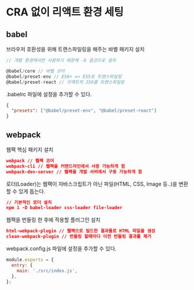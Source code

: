 # CRA 없이 리액트 환경 세팅

## babel

브라우저 호환성을 위해 트랜스파일링을 해주는 바벨 패키지 설치

```js
// 개발 환경에서만 사용하기 때문에 -D 옵션으로 설치

@babel/core // 바벨 코어
@babel/preset-env // ES6+ => ES5로 트랜스파일링
@babel/preset-react // 리액트의 JSX를 트랜스파일링
```

.babelrc 파일에 설정을 추가할 수 있다.

```json
{
  "presets": ["@babel/preset-env", "@babel/preset-react"]
}
```

## webpack

웹팩 핵심 패키지 설치

```json
webpack // 웹팩 코어
webpack-cli // 웹팩을 커맨드라인에서 사용 가능하게 함
webpack-dev-server // 웹팩을 개발 서버에서 구동 가능하게 함
```

로더(Loader)는 웹팩이 자바스크립트가 아닌 파일(HTML, CSS, Image 등..)을 변환할 수 있게 돕는다.

```json
// 기본적인 로더 설치
npm i -D babel-loader css-loader file-loader
```

웹팩을 번들링 한 후에 적용할 플러그인 설치

```json
html-webpack-plugin // 웹팩으로 빌드한 결과물로 HTML 파일을 생성
clean-webpack-plugin // 번들링 할때마다 이전 번들링 결과를 제거
```

webpack.config.js 파일에 설정을 추가할 수 있다.

```js
module.exports = {
  entry: {
    main: './src/index.js',
  },
};
```
